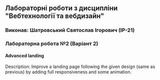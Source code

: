 ## Лабораторні роботи з дисципліни "Вебтехнології та вебдизайн"

### Виконав: Шатровський Святослав Ігорович (ІР-21)
### Лабораторна робота №2 (Варіант 2)

#### Advanced landing

Description: Improve a landing page following the given design (same as
previous) by adding full responsiveness and some animation.

